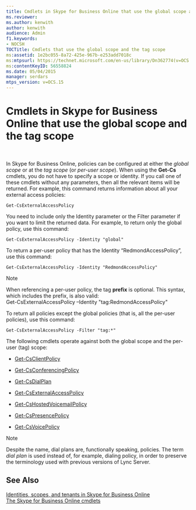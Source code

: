 ```yaml
---
title: Cmdlets in Skype for Business Online that use the global scope and the tag scope
ms.reviewer: 
ms.author: kenwith
author: kenwith
audience: Admin
f1.keywords:
- NOCSH
TOCTitle: Cmdlets that use the global scope and the tag scope
ms:assetid: 1e2bc055-8a72-425e-967b-e253add7018c
ms:mtpsurl: https://technet.microsoft.com/en-us/library/Dn362774(v=OCS.15)
ms:contentKeyID: 56558824
ms.date: 05/04/2015
manager: serdars
mtps_version: v=OCS.15
---
```


# Cmdlets in Skype for Business Online that use the global scope and the tag scope

 


In Skype for Business Online, policies can be configured at either the *global scope* or at the *tag scope* (or *per-user scope*). When using the **Get-Cs** cmdlets, you do not have to specify a scope or identity. If you call one of these cmdlets without any parameters, then all the relevant items will be returned. For example, this command returns information about all your external access policies:

    Get-CsExternalAccessPolicy

You need to include only the Identity parameter or the Filter parameter if you want to limit the returned data. For example, to return only the global policy, use this command:

    Get-CsExternalAccessPolicy -Identity "global"

To return a per-user policy that has the Identity “RedmondAccessPolicy”, use this command:

    Get-CsExternalAccessPolicy -Identity "RedmondAccessPolicy"


> [!NOTE]  
> When referencing a per-user policy, the tag <STRONG>prefix</STRONG> is optional. This syntax, which includes the prefix, is also valid:<BR>Get-CsExternalAccessPolicy –Identity "tag:RedmondAccessPolicy"



To return all policies except the global policies (that is, all the per-user policies), use this command:

    Get-CsExternalAccessPolicy -Filter "tag:*"

The following cmdlets operate against both the global scope and the per-user (tag) scope:

  - [Get-CsClientPolicy](https://technet.microsoft.com/library/gg398830\(v=ocs.15\))

  - [Get-CsConferencingPolicy](https://technet.microsoft.com/library/gg398293\(v=ocs.15\))

  - [Get-CsDialPlan](https://technet.microsoft.com/library/gg413043\(v=ocs.15\))

  - [Get-CsExternalAccessPolicy](https://technet.microsoft.com/library/gg425805\(v=ocs.15\))

  - [Get-CsHostedVoicemailPolicy](https://technet.microsoft.com/library/gg398348\(v=ocs.15\))

  - [Get-CsPresencePolicy](https://technet.microsoft.com/library/gg398463\(v=ocs.15\))

  - [Get-CsVoicePolicy](https://technet.microsoft.com/library/gg398101\(v=ocs.15\))


> [!NOTE]  
> Despite the name, dial plans are, functionally speaking, policies. The term <EM>dial plan</EM> is used instead of, for example, dialing policy, in order to preserve the terminology used with previous versions of Lync Server.



## See Also


[Identities, scopes, and tenants in Skype for Business Online](identities-scopes-and-tenants-in-skype-for-business-online.md)  
[The Skype for Business Online cmdlets](https://technet.microsoft.com/library/dn362817\(v=ocs.15\))


